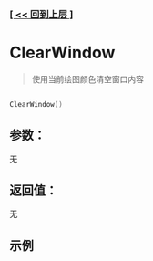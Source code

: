 ### [[ << 回到上层 ]](index.md)

# ClearWindow

> 使用当前绘图颜色清空窗口内容

```lua

ClearWindow()

```

## 参数：

无

## 返回值：

无

## 示例

```lua

```